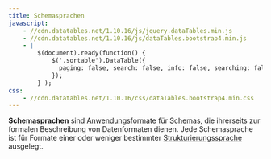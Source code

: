 ```yaml
---
title: Schemasprachen
javascript:
    - //cdn.datatables.net/1.10.16/js/jquery.dataTables.min.js
    - //cdn.datatables.net/1.10.16/js/dataTables.bootstrap4.min.js
    - |
        $(document).ready(function() {
            $('.sortable').DataTable({
              paging: false, search: false, info: false, searching: false 
            });
        } );
css: 
    - //cdn.datatables.net/1.10.16/css/dataTables.bootstrap4.min.css
---
```


**Schemasprachen** sind [Anwendungsformate](../application) für
[Schemas](../schema), die ihrerseits zur formalen Beschreibung von
Datenformaten dienen. Jede Schemasprache ist für Formate einer oder weniger
bestimmter [Strukturierungssprache](../structure) ausgelegt.

<schema-languages/>
